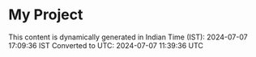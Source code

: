 # My Project

This content is dynamically generated in Indian Time (IST): 2024-07-07 17:09:36 IST
Converted to UTC: 2024-07-07 11:39:36 UTC
